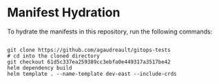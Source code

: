 
# Manifest Hydration

To hydrate the manifests in this repository, run the following commands:

```shell

git clone https://github.com/agaudreault/gitops-tests
# cd into the cloned directory
git checkout 61d5c337ea259389cc3ebfa0e449317a3517be42
helm dependency build
helm template . --name-template dev-east --include-crds
```